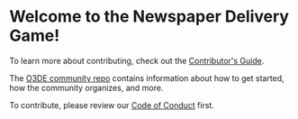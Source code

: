 # Welcome to the Newspaper Delivery Game!
To learn more about contributing, check out the [Contributor's Guide](https://github.com/o3de/community/blob/main/CONTRIBUTING.md).

The [O3DE community repo](https://github.com/o3de/community) contains information about how to get started, how the community organizes, and more.

To contribute, please review our [Code of Conduct](https://github.com/o3de/o3de/blob/development/CODE_OF_CONDUCT.md) first. 
